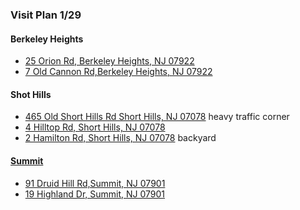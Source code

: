 ### Visit Plan 1/29
#### Berkeley Heights
* [25 Orion Rd, Berkeley Heights, NJ 07922](http://www.zillow.com/homes/for_sale/Berkeley-Heights-NJ/house_type/39974167_zpid/28407_rid/3-_beds/3-_baths/mostrecentchange_sort/40.788729,-74.309464,40.564807,-74.678536_rect/11_zm/X1.dash.SS1rm8vex9pmfbf_5m9vn_sse/)
* [7 Old Cannon Rd,Berkeley Heights, NJ 07922](http://www.zillow.com/homedetails/7-Old-Cannon-Rd-Berkeley-Heights-NJ-07922/39973136_zpid/)

#### Shot Hills
* [465 Old Short Hills Rd Short Hills, NJ 07078](http://www.zillow.com/homes/for_sale/Short-Hills-NJ/0_fr/1_fs/house_type/13829_rid/4-_beds/3.0-_baths/0-2000000_price/0-7531_mp/3000-_size/40.767899,-74.283801,40.71106,-74.376069_rect/X1-SS1rtei2ltir47f_3csw9_sse/2098414687_zpid/?utm_source=email&utm_medium=email&utm_campaign=emo-instantsearchdigest-newconstructionimage&rtoken=f907219d-e3c7-454a-ba2a-809b4aa2cefb~X1-ZU100pn30i0vxu1_2f38z&3col=true) heavy traffic corner
* [4 Hilltop Rd, Short Hills, NJ 07078](http://www.zillow.com/homedetails/4-Hilltop-Rd-Short-Hills-NJ-07078/38677744_zpid/)
* [2 Hamilton Rd, Short Hills, NJ 07078](http://www.zillow.com/homes/for_sale/Short-Hills-NJ/house_type/38679368_zpid/13829_rid/4-_beds/3-_baths/0-2000000_price/0-7637_mp/3000-_size/mostrecentchange_sort/40.795423,-74.23771,40.683567,-74.422246_rect/12_zm/X1.dash.SS1rtei2ltir47f_3csw9_sse/) backyard

#### [Summit](http://www.zillow.com/homes/for_sale/Summit-NJ-07901/0_fr/1_fs/house_type/60862_rid/4-_beds/4.0-_baths/0-1500000_price/0-5638_mp/40.757595,-74.271613,40.665991,-74.425421_rect/X1-SS1rvmeppzan5zf_1sm5d_sse/)
* [91 Druid Hill Rd,Summit, NJ 07901](http://www.zillow.com/homedetails/91-Druid-Hill-Rd-Summit-NJ-07901/40068477_zpid/)
* [19 Highland Dr, Summit, NJ 07901](http://www.zillow.com/homes/for_sale/Summit-NJ-07901/house_type/40068762_zpid/60862_rid/4-_beds/4-_baths/0-1500000_price/0-5729_mp/mostrecentchange_sort/40.816927,-74.238568,40.606394,-74.458294_rect/11_zm/X1.dash.SS1rvmeppzan5zf_1sm5d_sse/)
